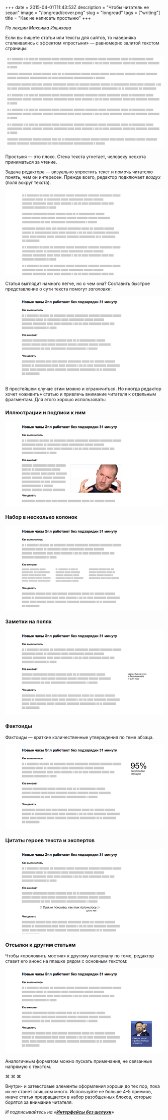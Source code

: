 +++
date = 2015-04-01T11:43:53Z
description = "Чтобы читатель не зевал"
image = "/longread/cover.png"
slug = "longread"
tags = ["writing"]
title = "Как не написать простыню"
+++

_По лекции Максима Ильяхова_

Если вы пишете статьи или тексты для сайтов, то наверняка сталкивались с эффектом «простыни» — равномерно залитой текстом страницы:

![Простыня текста](helpers-nothing.png)

Простыня — это плохо. Стена текста угнетает, человеку неохота приниматься за чтение.

Задача редактора — визуально упростить текст и помочь читателю понять, чем он интересен. Прежде всего, редактор подключает _воздух_ (поля вокруг текста).

![Поля вокруг текста](helpers-margin.png)

Статья выглядит намного легче, но о чем она? Составить быстрое представление о сути текста помогут _заголовки_:

![Заголовки](helpers-headers.png)

В простейшем случае этим можно и ограничиться. Но иногда редактор хочет «оживить» статью и привлечь внимание читателя к отдельным фрагментам. Для этого хорошо использовать:

### Иллюстрации и подписи к ним

![Иллюстрация](helpers-image.png)

### Набор в несколько колонок

![Колонки](helpers-columns.png)

### Заметки на полях

![Примечание](helpers-note.png)

### Фактоиды

Фактоиды — краткие количественные утверждения по теме абзаца.

![Фактоид](helpers-factoid.png)

### Цитаты героев текста и экспертов

![Цитата](helpers-quote.png)

### Отсылки к другим статьям

Чтобы «проложить мостик» к другому материалу по теме, редактор ставит его анонс на плашке рядом с основным текстом:

![Анонс](helpers-aside.png)

Аналогичным форматом можно пускать примечания, не связанные напрямую с текстом.

<p class="align-center">
⌘ ⌘ ⌘
</p>

Внутри- и затекстовые элементы оформления хороши до тех пор, пока их не станет слишком много. Используйте не больше 4–5 приемов, иначе статья превращается в набор разобщенных блоков, которые борятся за внимание читателя.

<div class="row">
<div class="col-xs-12 col-sm-10 col-md-8"><p><em>И подписывайтесь на <span class="nowrap"><i class="far fa-star color-sin"></i> «<a href="htttps://t.me/dangry"><strong>Интерфейсы без шелухи</strong></a>»</span></em></p></div>
</div>
